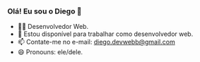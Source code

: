### Olá! Eu sou o Diego 👋

- :technologist: Desenvolvedor Web.
- 👯 Estou disponível para trabalhar como desenvolvedor web. 
- 📫 Contate-me no e-mail: diego.devwebb@gmail.com
- 😄 Pronouns: ele/dele. 

